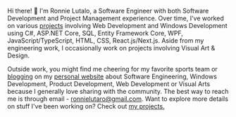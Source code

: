 Hi there! 👋 I'm Ronnie Lutalo, a Software Engineer with both Software Development and Project Management experience. Over time, I've worked on various [projects](https://ronnielutalo.github.io/projects) involving Web Development and Windows Development using C#, ASP.NET Core, SQL, Entity Framework Core, WPF, JavaScript/TypeScript, HTML, CSS, React.js/Next.js. Aside from my engineering work, I occasionally work on projects involving Visual Art & Design.

Outside work, you might find me cheering for my favorite sports team or [blogging](https://ronnielutalo.github.io/blog) on my [personal website](https://ronnielutalo.github.io) about Software Engineering, Windows Development, Product Development, Web Development or Visual Arts because I generally love sharing with the community. The best way to reach me is through email - ronnielutaro@gmail.com. Want to explore more details on stuff I've been working on? Check out [my projects.](https://ronnielutalo.github.io/projects)
